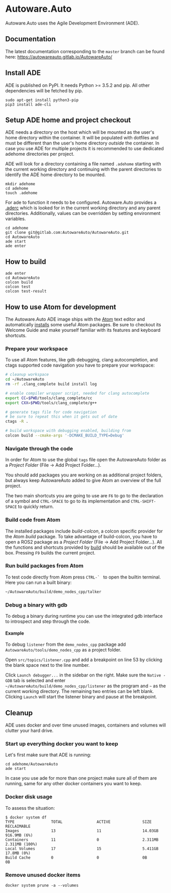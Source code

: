 # Autoware.Auto

Autoware.Auto uses the Agile Development Environment (ADE).


## Documentation

The latest documentation corresponding to the ``master`` branch can be found here:
https://autowareauto.gitlab.io/AutowareAuto/


## Install ADE

ADE is published on PyPI. It needs Python >= 3.5.2 and pip. All other
dependencies will be fetched by pip.

```
sudo apt-get install python3-pip
pip3 install ade-cli
```


## Setup ADE home and project checkout

ADE needs a directory on the host which will be mounted as the user's
home directory within the container. It will be populated with
dotfiles and must be different than the user's home directory
*outside* the container. In case you use ADE for multiple projects it
is recommended to use dedicated adehome directories per project.

ADE will look for a directory containing a file named ``.adehome``
starting with the current working directory and continuing with the
parent directories to identify the ADE home directory to be mounted.

```
mkdir adehome
cd adehome
touch .adehome
```

For ade to function it needs to be configured. Autoware.Auto provides
a [.aderc](./.aderc) which is looked for in the current working
directory and any parent directories. Additionally, values can be
overridden by setting environment variables.

```
cd adehome
git clone git@gitlab.com:AutowareAuto/AutowareAuto.git
cd AutowareAuto
ade start
ade enter
```


## How to build

```
ade enter
cd AutowareAuto
colcon build
colcon test
colcon test-result
```


## How to use Atom for development

The Autoware.Auto ADE image ships with the [Atom](https://atom.io/) text editor
and automatically [installs](tools/ade_image/atom-install-our-plugins) some
useful Atom packages. Be sure to checkout its Welcome Guide and make yourself
familiar with its features and keyboard shortcuts.


### Prepare your workspace

To use all Atom features, like gdb debugging, clang autocompletion, and ctags
supported code navigation you have to prepare your workspace:

```bash
# cleanup workspace
cd ~/AutowareAuto
rm -rf .clang_complete build install log

# enable compiler wrapper script, needed for clang autocomplete
export CC=$PWD/tools/clang_complete/cc
export CXX=$PWD/tools/clang_complete/g++

# generate tags file for code navigation
# be sure to repeat this when it gets out of date
ctags -R .

# build workspace with debugging enabled, building from
colcon build --cmake-args '-DCMAKE_BUILD_TYPE=Debug'
```


### Navigate through the code

In order for Atom to use the global `tags` file open the AutowareAuto folder as
a *Project Folder* (File -> Add Project Folder...).

You should add packages you are working on as additional project folders, but
always keep AutowareAuto added to give Atom an overview of the full project.

The two main shortcuts you are going to use are `F6` to go to the declaration
of a symbol and `CTRL-SPACE` to go to its implementation and `CTRL-SHIFT-SPACE`
to quickly return.


### Build code from Atom

The installed packages include *build-colcon*, a colcon specific provider for
the Atom *build*  package. To take advantage of build-colcon, you have to open a
ROS2 package as a *Project Folder* (File -> Add Project Folder...). All the
functions and shortcuts provided by [build](https://atom.io/packages/build)
should be available out of the box. Pressing `F9` builds the current project.


### Run build packages from Atom

To test code directly from Atom press ``CTRL-` `` to open the builtin terminal.
Here you can run a built binary:

```bash
~/AutowareAuto/build/demo_nodes_cpp/talker
```


### Debug a binary with gdb

To debug a binary during runtime you can use the integrated gdb interface to
introspect and step through the code.

#### Example

To debug `listener` from the `demo_nodes_cpp` package add
`AutowareAuto/tools/demo_nodes_cpp` as a project folder.

Open `src/topics/listener.cpp` and add a breakpoint on line 53 by clicking the
blank space next to the line number.

Click `Launch debugger...` in the sidebar on the right. Make sure the `Native -
GDB` tab is selected and enter `~/AutowareAuto/build/demo_nodes_cpp/listener`
as the program and `~` as the current working directory. The remaining two
entries can be left blank. Clicking `Launch` will start the listener binary and
pause at the breakpoint.


## Cleanup

ADE uses docker and over time unused images, containers and volumes
will clutter your hard drive.


### Start up everything docker you want to keep

Let's first make sure that ADE is running:

```console
cd adehome/AutowareAuto
ade start
```

In case you use ade for more than one project make sure all of them
are running, same for any other docker containers you want to keep.


### Docker disk usage

To assess the situation:

```console
$ docker system df
TYPE                TOTAL               ACTIVE              SIZE                RECLAIMABLE
Images              13                  11                  14.03GB             916.9MB (6%)
Containers          11                  0                   2.311MB             2.311MB (100%)
Local Volumes       17                  15                  5.411GB             17.8MB (0%)
Build Cache         0                   0                   0B                  0B
```


### Remove unused docker items

```
docker system prune -a --volumes
```
